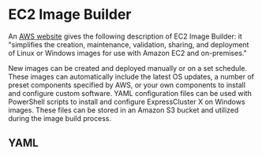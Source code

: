 # EC2 Image Builder
An [AWS website](https://aws.amazon.com/image-builder/faqs/) gives the following description of EC2 Image Builder: it \"simplifies the creation, maintenance, validation, sharing, and deployment of Linux or Windows images for use with Amazon EC2 and on-premises.\"    

New images can be created and deployed manually or on a set schedule. These images can automatically include the latest OS updates, a number of preset components specified by AWS, or your own components to install and configure custom software. YAML configuration files can be used with PowerShell scripts to install and configure ExpressCluster X on Windows images. These files can be stored in an Amazon S3 bucket and utilized during the image build process.

## YAML

